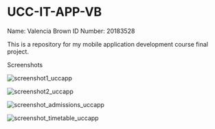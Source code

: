 # UCC-IT-APP-VB
Name: Valencia Brown
ID Number: 20183528


This is a repository for my mobile application development course final project.

Screenshots

![screenshot1_uccapp](https://user-images.githubusercontent.com/68831757/165124629-6a38e958-42e9-4b4c-acb9-4140fb4a5124.png)

![screenshot2_uccapp](https://user-images.githubusercontent.com/68831757/165124880-3dc78262-0778-4191-93b3-b6e84654b7bf.png)

![screenshot_admissions_uccapp](https://user-images.githubusercontent.com/68831757/165125137-004f3a92-62af-4bb5-b3c2-a76e1198bda5.png)


![screenshot_timetable_uccapp](https://user-images.githubusercontent.com/68831757/165124252-9bddf12e-f785-4bfa-ae7f-267bbaea855c.png)
